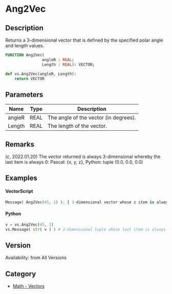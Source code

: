 # Ang2Vec

## Description
Returns a 3-dimensional vector that is defined by the specified polar angle and length values.

```pascal
FUNCTION Ang2Vec(
				angleR : REAL;
				Length : REAL): VECTOR;
```

```python
def vs.Ang2Vec(angleR, Length):
    return VECTOR
```

## Parameters
|Name|Type|Description|
|---|---|---|
|angleR|REAL|The angle of the vector (in degrees).|
|Length|REAL|The length of the vector.|

## Remarks
(*_c_*, 2022.01.20) The vector returned is always 3-dimensional whereby the last item is always 0: Pascal: {x, y, z}, Python: tuple (0.0, 0.0, 0.0)

## Examples
#### VectorScript ####
```python
Message( Ang2Vec(45, 1) ); { 3-dimensional vector whose z item is always 0 }
```
#### Python ####
```python
v = vs.Ang2Vec(45, 1)
vs.Message( str( v ) ) # 3-dimensional tuple whose last item is always 0
```

## Version
Availability: from All Versions

## Category
* [Math - Vectors](../Categories/Math%20-%20Vectors.md)
